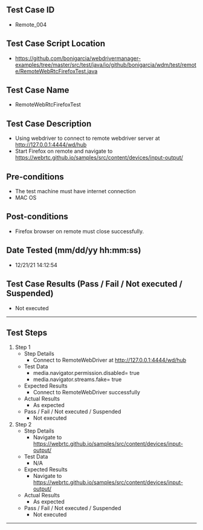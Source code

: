 ## Test Case ID
* Remote_004
## Test Case Script Location
* https://github.com/bonigarcia/webdrivermanager-examples/tree/master/src/test/java/io/github/bonigarcia/wdm/test/remote/RemoteWebRtcFirefoxTest.java
## Test Case Name
* RemoteWebRtcFirefoxTest
## Test Case Description
* Using webdriver to connect to remote webdriver server at http://127.0.0.1:4444/wd/hub
* Start Firefox on remote and navigate to https://webrtc.github.io/samples/src/content/devices/input-output/
## Pre-conditions
* The test machine must have internet connection
* MAC OS
## Post-conditions
* Firefox browser on remote must close successfully.
## Date Tested (mm/dd/yy hh:mm:ss)
* 12/21/21 14:12:54
## Test Case Results (Pass / Fail / Not executed / Suspended)
* Not executed
---
## Test Steps
1. Step 1
	* Step Details
		* Connect to RemoteWebDriver at http://127.0.0.1:4444/wd/hub
	* Test Data
		* media.navigator.permission.disabled= true
		* media.navigator.streams.fake= true
	* Expected Results
		* Connect to RemoteWebDriver successfully
	* Actual Results
		* As expected
	* Pass / Fail / Not executed / Suspended
		* Not executed
2. Step 2
	* Step Details
		* Navigate to https://webrtc.github.io/samples/src/content/devices/input-output/
	* Test Data
		* N/A
	* Expected Results
		* Navigate to https://webrtc.github.io/samples/src/content/devices/input-output/
	* Actual Results
		* As expected
	* Pass / Fail / Not executed / Suspended
		* Not executed
---
